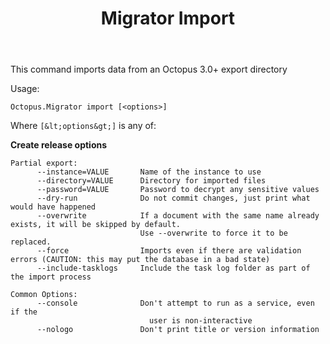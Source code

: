 ﻿---
title: Migrator Import

---


This command imports data from an Octopus 3.0+ export directory


Usage:

```text
Octopus.Migrator import [<options>]
```


Where `[&lt;options&gt;]` is any of:

**Create release options**

```text
Partial export:
      --instance=VALUE       Name of the instance to use
      --directory=VALUE      Directory for imported files
      --password=VALUE       Password to decrypt any sensitive values
      --dry-run			     Do not commit changes, just print what would have happened
      --overwrite	         If a document with the same name already exists, it will be skipped by default. 
							 Use --overwrite to force it to be replaced.
   	  --force 			 	 Imports even if there are validation errors (CAUTION: this may put the database in a bad state)     
	  --include-tasklogs	 Include the task log folder as part of the import process
 
Common Options:
      --console              Don't attempt to run as a service, even if the
                               user is non-interactive
      --nologo               Don't print title or version information
```
